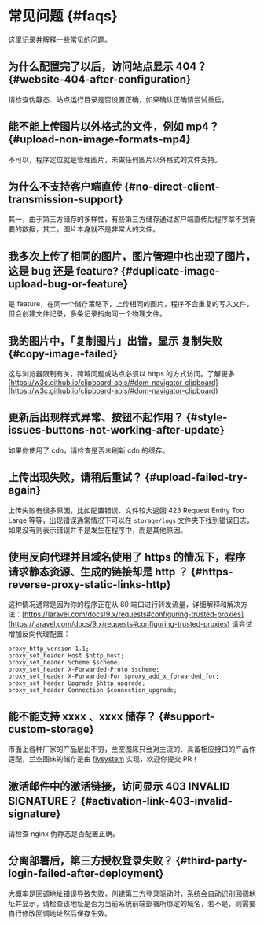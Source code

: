 # 常见问题 {#faqs}

这里记录并解释一些常见的问题。

## 为什么配置完了以后，访问站点显示 404？ {#website-404-after-configuration}
请检查伪静态、站点运行目录是否设置正确，如果确认正确请尝试重启。

## 能不能上传图片以外格式的文件，例如 mp4？ {#upload-non-image-formats-mp4}
不可以，程序定位就是管理图片，未做任何图片以外格式的文件支持。

## 为什么不支持客户端直传 {#no-direct-client-transmission-support}
其一，由于第三方储存的多样性，有些第三方储存通过客户端直传后程序拿不到需要的数据，其二，图片本身就不是非常大的文件。

## 我多次上传了相同的图片，图片管理中也出现了图片，这是 bug 还是 feature? {#duplicate-image-upload-bug-or-feature}
是 feature，在同一个储存策略下，上传相同的图片，程序不会重复的写入文件，但会创建文件记录，多条记录指向同一个物理文件。

## 我的图片中，「复制图片」出错，显示 复制失败 {#copy-image-failed}
这与浏览器限制有关，跨域问题或站点必须以 https 的方式访问。了解更多 [https://w3c.github.io/clipboard-apis/#dom-navigator-clipboard](https://w3c.github.io/clipboard-apis/#dom-navigator-clipboard)

## 更新后出现样式异常、按钮不起作用？ {#style-issues-buttons-not-working-after-update}
如果你使用了 cdn，请检查是否未刷新 cdn 的缓存。

## 上传出现失败，请稍后重试？ {#upload-failed-try-again}
上传失败有很多原因，比如配置错误、文件较大返回 423 Request Entity Too Large 等等，出现错误通常情况下可以在 `storage/logs` 文件夹下找到错误日志，如果没有则表示错误并不是发生在程序中，而是其他原因。

## 使用反向代理并且域名使用了 https 的情况下，程序请求静态资源、生成的链接却是 http ？ {#https-reverse-proxy-static-links-http}
这种情况通常是因为你的程序正在从 80 端口进行转发流量，详细解释和解决方法：[https://laravel.com/docs/9.x/requests#configuring-trusted-proxies](https://laravel.com/docs/9.x/requests#configuring-trusted-proxies)
请尝试增加反向代理配置：

```nginx configuration
proxy_http_version 1.1;
proxy_set_header Host $http_host;
proxy_set_header Scheme $scheme;
proxy_set_header X-Forwarded-Proto $scheme;
proxy_set_header X-Forwarded-For $proxy_add_x_forwarded_for;
proxy_set_header Upgrade $http_upgrade;
proxy_set_header Connection $connection_upgrade;
```

## 能不能支持 xxxx 、xxxx 储存？ {#support-custom-storage}
市面上各种厂家的产品层出不穷，兰空图床只会对主流的、具备相应接口的产品作适配，兰空图床的储存是由 [flysystem](https://flysystem.thephpleague.com/) 实现，欢迎你提交 PR！

## 激活邮件中的激活链接，访问显示 403 INVALID SIGNATURE？ {#activation-link-403-invalid-signature}
请检查 nginx 伪静态是否配置正确。

## 分离部署后，第三方授权登录失败？ {#third-party-login-failed-after-deployment}
大概率是回调地址错误导致失败，创建第三方登录驱动时，系统会自动识别回调地址并显示，请检查该地址是否为当前系统前端部署所绑定的域名，若不是，则需要自行修改回调地址然后保存生效。